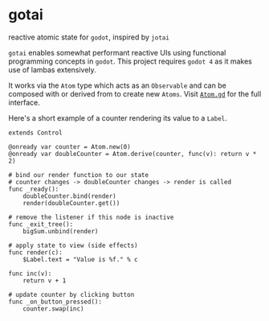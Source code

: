 # gotai
reactive atomic state for `godot`, inspired by `jotai`

`gotai` enables somewhat performant reactive UIs using functional programming concepts in `godot`. This project requires `godot 4` as it makes use of lambas extensively.

It works via the `Atom` type which acts as an `Observable` and can be composed with or derived from to create new `Atoms`. Visit [`Atom.gd`](https://github.com/bfollington/gotai/blob/master/Atom.gd) for the full interface.

Here's a short example of a counter rendering its value to a `Label`.

```gdscript
extends Control

@onready var counter = Atom.new(0)
@onready var doubleCounter = Atom.derive(counter, func(v): return v * 2)

# bind our render function to our state
# counter changes -> doubleCounter changes -> render is called
func _ready():
	doubleCounter.bind(render)
	render(doubleCounter.get())

# remove the listener if this node is inactive
func _exit_tree():
	bigSum.unbind(render)
  
# apply state to view (side effects)
func render(c):	
	$Label.text = "Value is %f." % c
  
func inc(v):
	return v + 1

# update counter by clicking button
func _on_button_pressed():
	counter.swap(inc)

```
